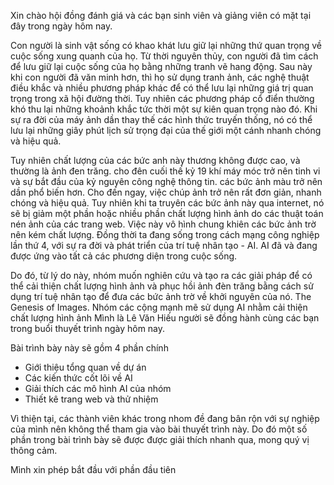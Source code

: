 Xin chào hội đồng đánh giá và các bạn sinh viên và giảng viên có mặt tại đây trong ngày hôm nay.

Con người là sinh vật sống có khao khát lưu giữ lại những thứ quan trọng về cuộc sống xung quanh của họ. Từ thời nguyên thủy, con người đã tìm cách để lưu giữ 
 lại cuộc sống của họ bằng những tranh vẽ hang động. Sau này khi con người đã văn minh hơn, thì họ sử dụng tranh ảnh, các nghệ thuật điều khắc và nhiều phương pháp khác để có thể lưu lại những giá trị quan trọng trong xã hội đường thời. Tuy nhiên các phương pháp cổ điển thường khó thu lại những khoảnh khắc tức thời một sự kiên quan trọng nào đó. Khi sự ra đời của máy ảnh dần thay thế các hình thức truyến thống, nó có thể lưu lại những giây phút lịch sử trọng đại của thế giới một cánh nhanh chóng và hiệu quả.
 
 Tuy nhiên chất lượng của các bức anh này thương không được cao, và thường là ảnh đen trăng. cho đên cuối thế kỷ 19 khí máy móc trở nên tinh vi và sự bắt đầu của kỷ nguyên công nghệ thông tin. các bức ảnh màu trở nên dần phổ biến hơn.
 Cho đến ngay, việc chúp ảnh trở nên rất đơn giản, nhanh chóng và hiệu quả. Tuy nhiên khi ta truyên các bức ảnh này qua internet, nó sẽ bị giảm một phần hoặc nhiều phần chất lượng hình ảnh do các thuật toán nén ảnh của các trang web.
 Việc này vô hình chung khiên các bức ảnh trờ nên kém chất lượng.
 Đồng thời ta đang sống trong cách mạng công  nghiệp lần thứ 4, với sự ra đời và phát triển của trí tuệ nhân tạo - AI. AI đã và đang được ứng vào tất cả các phương diện trong cuộc sống.
 
 Do đó, từ lý do này, nhóm muốn nghiên cứu và tạo ra các giải pháp để có thể cải thiện chất lượng hình ảnh và phục hồi ảnh đèn trăng bằng cách sử dụng trí tuệ nhân tạo để đưa các bức ảnh trờ về khởi nguyên của nó. The Genesis of Images. Nhóm các cộng mạnh mẽ sử dụng AI nhằm cải thiện chất lượng hình ảnh
Mình là Lê Văn Hiếu người sẽ đồng hành cùng các bạn trong buổi thuyết trình ngày hôm nay. 

Bài trình bày này sẽ gồm 4 phần chính
 - Giới thiệu tổng quan về dự án
 - Các kiến thức cốt lõi về AI
 - Giải thích các mô hình AI của nhóm
 - Thiết kê trang web và thử nhiệm

Vì thiện tại, các thành viên khác trong nhom đề đang bân rộn với sự nghiệp của mình nên không thể tham gia vào bài thuyết trình này. Do đó một số phần trong bài trình bày sẽ được được giải thích nhanh qua, mong quý vị thông cảm.

Mình xin phép bắt đầu với phần đầu tiên




